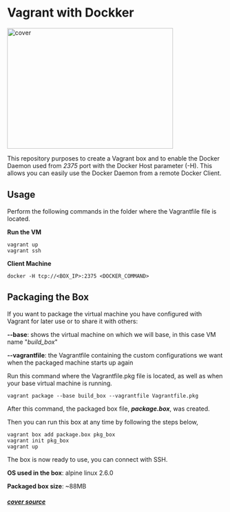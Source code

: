 # Vagrant with Dockker

<img src="https://technology.amis.nl/wp-content/uploads/2015/08/image70.png" alt="cover" width="385px" height="280px">


This repository purposes to create a Vagrant box and to enable the Docker Daemon used from _2375_ port with the Docker Host parameter (-H). This allows you can easily use the Docker Daemon from a remote Docker Client.

## Usage

Perform the following commands in the folder where the Vagrantfile file is located.

**Run the VM**
```shell
vagrant up
vagrant ssh
```

**Client Machine**

```shell
docker -H tcp://<BOX_IP>:2375 <DOCKER_COMMAND>
```

## Packaging the Box

If you want to package the virtual machine you have configured with Vagrant for later use or to share it with others: 

**--base**: shows the virtual machine on which we will base, in this case VM name "_build\_box_"

**--vagrantfile**: the Vagrantfile containing the custom configurations we want when the packaged machine starts up again

Run this command where the Vagrantfile.pkg file is located, as well as when your base virtual machine is running.

```shell
vagrant package --base build_box --vagrantfile Vagrantfile.pkg
```

After this command, the packaged box file, **_package.box_**, was created. 

Then you can run this box at any time by following the steps below,

```shell
vagrant box add package.box pkg_box
vagrant init pkg_box
vagrant up
```

The box is now ready to use, you can connect with SSH.

**OS used in the box**: alpine linux 2.6.0

**Packaged box size**: ~88MB

##### [cover source](https://technology.amis.nl/2015/08/22/first-steps-with-provisioning-of-docker-containers-using-vagrant-as-provider/)

